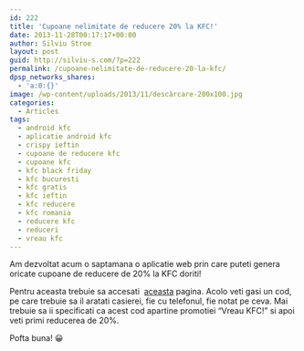 ```yaml
---
id: 222
title: 'Cupoane nelimitate de reducere 20% la KFC!'
date: 2013-11-28T00:17:17+00:00
author: Silviu Stroe
layout: post
guid: http://silviu-s.com/?p=222
permalink: /cupoane-nelimitate-de-reducere-20-la-kfc/
dpsp_networks_shares:
  - 'a:0:{}'
image: /wp-content/uploads/2013/11/descărcare-200x100.jpg
categories:
  - Articles
tags:
  - android kfc
  - aplicatie android kfc
  - crispy ieftin
  - cupoane de reducere kfc
  - cupoane kfc
  - kfc black friday
  - kfc bucuresti
  - kfc gratis
  - kfc ieftin
  - kfc reducere
  - kfc romania
  - reducere kfc
  - reduceri
  - vreau kfc
---
```

Am dezvoltat acum o saptamana o aplicatie web prin care puteti genera oricate cupoane de reducere de 20% la KFC doriti!
  
Pentru aceasta trebuie sa accesati  [aceasta](http://ym-ip.info/kfc/ "reducere kfc") pagina. Acolo veti gasi un cod, pe care trebuie sa il aratati casierei, fie cu telefonul, fie notat pe ceva. Mai trebuie sa ii specificati ca acest cod apartine promotiei “Vreau KFC!” si apoi veti primi reducerea de 20%.

Pofta buna! 😀
